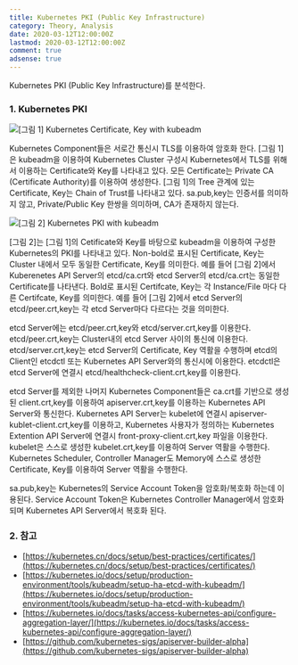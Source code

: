 ```yaml
---
title: Kubernetes PKI (Public Key Infrastructure)
category: Theory, Analysis
date: 2020-03-12T12:00:00Z
lastmod: 2020-03-12T12:00:00Z
comment: true
adsense: true
---
```


Kubernetes PKI (Public Key Infrastructure)를 분석한다.

### 1. Kubernetes PKI

![[그림 1] Kubernetes Certificate, Key with kubeadm]({{site.baseurl}}/images/theory_analysis/Kubernetes_PKI/Kubernetes_Cert_Key.PNG)

Kubernetes Component들은 서로간 통신시 TLS를 이용하여 암호화 한다. [그림 1]은 kubeadm을 이용하여 Kubernetes Cluster 구성시 Kubernetes에서 TLS를 위해서 이용하는 Certificate와 Key를 나타내고 있다. 모든 Certificate는 Private CA (Certificate Authority)를 이용하여 생성한다. [그림 1]의 Tree 관계에 있는 Certificate, Key는 Chain of Trust를 나타내고 있다. sa.pub,key는 인증서를 의미하지 않고, Private/Public Key 한쌍을 의미하며, CA가 존재하지 않는다.

![[그림 2] Kubernetes PKI with kubeadm]({{site.baseurl}}/images/theory_analysis/Kubernetes_PKI/Kubernetes_PKI.PNG)

[그림 2]는 [그림 1]의 Cetificate와 Key를 바탕으로 kubeadm을 이용하여 구성한 Kubernetes의 PKI를 나타내고 있다. Non-bold로 표시된 Certificate, Key는 Cluster 내에서 모두 동일한 Certificate, Key를 의미한다. 예를 들어 [그림 2]에서 Kuberenetes API Server의 etcd/ca.crt와 etcd Server의 etcd/ca.crt는 동일한 Certificate를 나타낸다. Bold로 표시된 Certifcate, Key는 각 Instance/File 마다 다른 Certifcate, Key를 의미한다. 예를 들어 [그림 2]에서 etcd Server의 etcd/peer.crt,key는 각 etcd Server마다 다르다는 것을 의미한다.

etcd Server에는 etcd/peer.crt,key와 etcd/server.crt,key를 이용한다. etcd/peer.crt,key는 Cluster내의 etcd Server 사이의 통신에 이용한다. etcd/server.crt,key는 etcd Server의 Certificate, Key 역활을 수행하며 etcd의 Client인 etcdctl 또는 Kubernetes API Server와의 통신시에 이용한다. etcdctl은 etcd Server에 연결시 etcd/healthcheck-client.crt,key를 이용한다.

etcd Server를 제외한 나머지 Kubernetes Component들은 ca.crt를 기반으로 생성된 client.crt,key를 이용하여 apiserver.crt,key를 이용하는 Kubernetes API Server와 통신한다. Kubernetes API Server는 kubelet에 연결시 apiserver-kublet-client.crt,key를 이용하고, Kubernetes 사용자가 정의하는 Kubernetes Extention API Server에 연결시 front-proxy-client.crt,key 파일을 이용한다. kubelet은 스스로 생성한 kubelet.crt,key를 이용하여 Server 역활을 수행한다. Kubernetes Scheduler, Controller Manager도 Memory에 스스로 생성한 Certificate, Key를 이용하여 Server 역활을 수행한다.

sa.pub,key는 Kubernetes의 Service Account Token을 암호화/복호화 하는데 이용된다. Service Account Token은 Kubernetes Controller Manager에서 암호화 되며 Kubernetes API Server에서 복호화 된다.

### 2. 참고

* [https://kubernetes.cn/docs/setup/best-practices/certificates/](https://kubernetes.cn/docs/setup/best-practices/certificates/)
* [https://kubernetes.io/docs/setup/production-environment/tools/kubeadm/setup-ha-etcd-with-kubeadm/](https://kubernetes.io/docs/setup/production-environment/tools/kubeadm/setup-ha-etcd-with-kubeadm/)
* [https://kubernetes.io/docs/tasks/access-kubernetes-api/configure-aggregation-layer/](https://kubernetes.io/docs/tasks/access-kubernetes-api/configure-aggregation-layer/)
* [https://github.com/kubernetes-sigs/apiserver-builder-alpha](https://github.com/kubernetes-sigs/apiserver-builder-alpha)